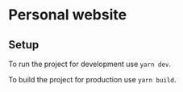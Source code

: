 # Personal website

## Setup

To run the project for development use `yarn dev`.

To build the project for production use `yarn build`.
